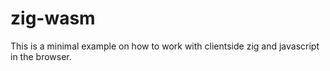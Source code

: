 # zig-wasm

This is a minimal example on how to work with clientside zig and javascript in the browser. 